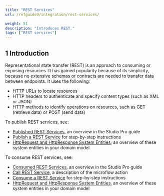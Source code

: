 ```yaml
---
title: "REST Services"
url: /refguide9/integration/rest-services/

weight: 51
description: "Introduces REST."
tags: ["REST services"]
---
```


## 1 Introduction

Representational state transfer (REST) is an approach to consuming or exposing resources. It has gained popularity because of its simplicity, because no extensive schemas or contracts are needed to transfer data between endpoints. It uses the following:

* HTTP URLs to locate resources
* HTTP headers to authenticate and specify content types (such as XML or JSON)
* HTTP methods to identify operations on resources, such as GET (retrieve data) or POST (send data)

To publish REST services, see:

* [Published REST Services](/refguide9/published-rest-services/), an overview in the Studio Pro guide
* [Publish a REST Service](/howto9/integration/publish-rest-service/) for step-by-step instructions
* [HttpRequest and HttpResponse System Entities](/refguide9/http-request-and-response-entities/), an overview of these system entities in your domain model

To consume REST services, see:

* [Consumed REST Services](/refguide9/consumed-rest-services/), an overview in the Studio Pro guide
* [Call REST Service](/refguide9/call-rest-action/), a description of the microflow action
* [Consume a REST Service](/howto9/integration/consume-a-rest-service/) for step-by-step instructions
* [HttpRequest and HttpResponse System Entities](/refguide9/http-request-and-response-entities/), an overview of these system entities in your domain model
